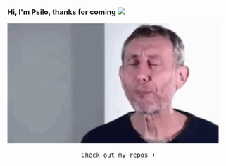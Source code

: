 ### Hi, I'm Psilo, thanks for coming <img src="https://media.giphy.com/media/hvRJCLFzcasrR4ia7z/giphy.gif" width="30">

![nice](https://raw.githubusercontent.com/Psilocine/TechMeme/refs/heads/main/meme/common/nice.gif)

<p align="center"><samp>
Check out my repos ⬇️  
  </samp>
</p>

<!-- <p align="center"> Visitor count<br> <img src="https://profile-counter.glitch.me/Psilocine/count.svg" /></p> -->

<!-- 
![Anurag's GitHub stats](https://github-readme-stats.vercel.app/api?username=Psilocine&show_icons=true&theme=buefy) -->

<!--
**Psilocine/Psilocine** is a ✨ _special_ ✨ repository because its `README.md` (this file) appears on your GitHub profile.

Here are some ideas to get you started:

- 🔭 I’m currently working in Amoy, China.
- 🌱 I’m currently learning ...
- 👯 I’m looking to collaborate on ...
- 🤔 I’m looking for help with ...
- 💬 Ask me about ...
- 📫 How to reach me: ...
- 😄 Pronouns: ...
- ⚡ Fun fact: ...
-->
